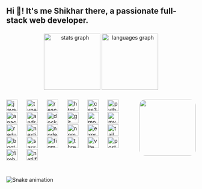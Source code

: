 <h2 align="left">Hi 👋! It's me Shikhar there, a passionate full-stack web developer.</h2>

###

<div align="center">
  <img src="https://github-readme-stats.vercel.app/api?username=ShikharGaur001&hide_title=false&hide_rank=false&show_icons=true&include_all_commits=true&count_private=true&disable_animations=false&theme=dracula&locale=en&hide_border=false" height="150" alt="stats graph"  />
  <img src="https://github-readme-stats.vercel.app/api/top-langs?username=ShikharGaur001&locale=en&hide_title=false&layout=compact&card_width=320&langs_count=5&theme=dracula&hide_border=false" height="150" alt="languages graph"  />
</div>

###

<img align="right" style="border-radius: 10%;" height="150" src="https://media1.tenor.com/m/fh4Pw6Hq2-QAAAAd/dokkan-battle-dragon-ball.gif"  />

###

<div align="left">
  <img src="https://skillicons.dev/icons?i=js" height="30" alt="javascript logo"  />
  <img width="16" />
  <img src="https://skillicons.dev/icons?i=ts" height="30" alt="typescript logo"  />
  <img width="16" />
  <img src="https://skillicons.dev/icons?i=react" height="30" alt="react logo"  />
  <img width="16" />
  <img src="https://skillicons.dev/icons?i=html" height="30" alt="html5 logo"  />
  <img width="16" />
  <img src="https://skillicons.dev/icons?i=css" height="30" alt="css3 logo"  />
  <img width="16" />
  <img src="https://skillicons.dev/icons?i=py" height="30" alt="python logo"  />
  <img width="16" />
  <img src="https://cdn.jsdelivr.net/gh/devicons/devicon/icons/anaconda/anaconda-original.svg" height="30" alt="anaconda logo"  />
  <img width="16" />
  <img src="https://skillicons.dev/icons?i=androidstudio" height="30" alt="androidstudio logo"  />
  <img width="16" />
  <img src="https://skillicons.dev/icons?i=docker" height="30" alt="docker logo"  />
  <img width="16" />
  <img src="https://skillicons.dev/icons?i=git" height="30" alt="git logo"  />
  <img width="16" />
  <img src="https://skillicons.dev/icons?i=mongodb" height="30" alt="mongodb logo"  />
  <img width="16" />
  <img src="https://skillicons.dev/icons?i=mysql" height="30" alt="mysql logo"  />
  <img width="16" />
  <img src="https://skillicons.dev/icons?i=redux" height="30" alt="redux logo"  />
  <img width="16" />
  <img src="https://skillicons.dev/icons?i=nextjs" height="30" alt="nextjs logo"  />
  <img width="16" />
  <img src="https://skillicons.dev/icons?i=nodejs" height="30" alt="nodejs logo"  />
  <img width="16" />
  <img src="https://cdn.jsdelivr.net/gh/devicons/devicon/icons/npm/npm-original-wordmark.svg" height="30" alt="npm logo"  />
  <img width="16" />
  <img src="https://skillicons.dev/icons?i=express" height="30" alt="express logo"  />
  <img width="16" />
  <img src="https://skillicons.dev/icons?i=tailwind" height="30" alt="tailwindcss logo"  />
  <img width="16" />
  <img src="https://skillicons.dev/icons?i=bootstrap" height="30" alt="bootstrap logo"  />
  <img width="16" />
  <img src="https://skillicons.dev/icons?i=sass" height="30" alt="sass logo"  />
  <img width="16" />
  <img src="https://skillicons.dev/icons?i=figma" height="30" alt="figma logo"  />
  <img width="16" />
  <img src="https://skillicons.dev/icons?i=threejs" height="30" alt="threejs logo"  />
  <img width="16" />
  <img src="https://skillicons.dev/icons?i=vite" height="30" alt="vite logo"  />
  <img width="16" />
  <img src="https://skillicons.dev/icons?i=postman" height="30" alt="postman logo"  />
  <img width="16" />
  <img src="https://skillicons.dev/icons?i=firebase" height="30" alt="firebase logo"  />
  <img width="16" />
  <img src="https://skillicons.dev/icons?i=netlify" height="30" alt="netlify logo"  />
</div>

###

<br clear="both">

<img src="https://github.com/ShikharGaur001/ShikharGaur001/blob/output/github-contribution-grid-snake.svg" alt="Snake animation" />

###